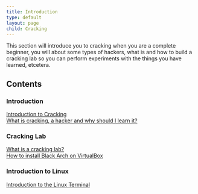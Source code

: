 ```yaml
---
title: Introduction
type: default
layout: page
child: Cracking
---
```


This section will introduce you to cracking when you are a complete beginner, you
will about some types of hackers, what is and how to build a cracking lab so you
can perform experiments with the things you have learned, etcetera.

## Contents

### Introduction

[Introduction to Cracking](/hacking/introduction/contents/intro/introduction)<br>
[What is cracking, a hacker and why should I learn it?](/hacking/introduction/contents/intro/definition)<br>

### Cracking Lab

[What is a cracking lab?](/hacking/introduction/contents/lab/lab)<br>
[How to install Black Arch on VirtualBox](/hacking/introduction/contents/lab/vbox)<br>

### Introduction to Linux

[Introduction to the Linux Terminal](/hacking/introduction/contents/linux/linuxterminal)<br>
